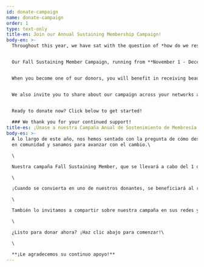 ```yaml
---
id: donate-campaign
name: donate-campaign
order: 1
type: text-only
title-en: Join our Annual Sustaining Membership Campaign!
body-en: >-
  Throughout this year, we have sat with the question of *how do we rest in community and healing to move with change*?


  Our Fall Sustaining Member Campaign, running from **November 1 - December 10th**, is an invitation to collectively answer this question and sustainably resource our work through the connections we hold. This year, **we invite you to join us as a monthly sustaining member** to help us in starting off 2023 strong with the launch of our reproductive justice and healing programming and even more no-cost community healing spaces in Fort Collins! In addition to becoming a monthly donor, we invite you to share your abundance through volunteer opportunities.


  When you become one of our donors, you will benefit in receiving beautiful artwork, made by local artists in our community!


  We also invite you to share about our campaign across your networks and encourage people to join [](https://docs.google.com/forms/d/e/1FAIpQLScpVX0Q_E_aLfYB0SXqbOUanJaQJ1YB40kXBjLeLNbvz7P9hA/viewform) **our listserv**, and follow us on [Facebook](https://www.facebook.com/FCCAN/) and/or [Instagram.](http://instagram.com/fccan/)


  Ready to donate now? Click below to get started!
  
  ### We thank you for your continued support!
title-es: ¡Únase a nuestra Campaña Anual de Sostenimiento de Membresía!
body-es: >-
  A lo largo de este año, nos hemos sentado con la pregunta de cómo descansamos
  en comunidad y sanamos para avanzar con el cambio.\

  \

  Nuestra campaña Fall Sustaining Member, que se llevará a cabo del 1 de noviembre al 10 de diciembre, es una invitación para responder colectivamente a esta pregunta y financiar nuestro trabajo de manera sostenible a través de las conexiones que mantenemos. ¡Este año, lo invitamos a unirse a nosotros como miembro de apoyo mensual para ayudarnos a comenzar 2023 con fuerza con el lanzamiento de nuestro programa de sanación y justicia reproductiva e incluso más espacios comunitarios de sanación sin costo en Fort Collins! Además de convertirse en donante mensual, lo invitamos a compartir su abundancia a través de oportunidades de voluntariado.\

  \

  ¡Cuando se convierta en uno de nuestros donantes, se beneficiará al recibir hermosas obras de arte, hechas por artistas locales en nuestra comunidad!\

  \

  También lo invitamos a compartir sobre nuestra campaña en sus redes y alentar a las personas a unirse a nuestro [servidor de listas](https://fccan.org/es/get-involved) y seguirnos en [Facebook ](https://www.facebook.com/FCCAN/)y/o [Instagram](http://instagram.com/fccan/).\

  \

  ¿Listo para donar ahora? ¡Haz clic abajo para comenzar!\

  \

  **¡Le agradecemos su continuo apoyo!**
---
```

